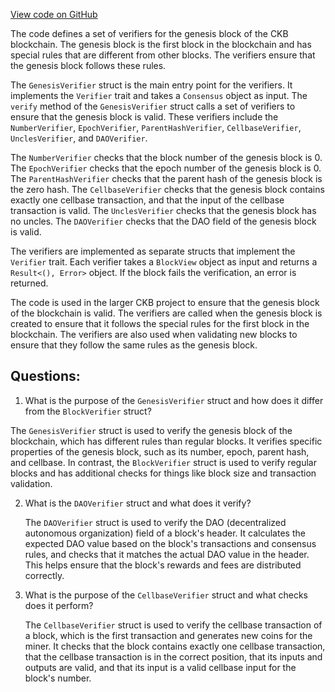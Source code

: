 [View code on GitHub](https://github.com/nervosnetwork/ckb/verification/src/genesis_verifier.rs)

The code defines a set of verifiers for the genesis block of the CKB blockchain. The genesis block is the first block in the blockchain and has special rules that are different from other blocks. The verifiers ensure that the genesis block follows these rules.

The `GenesisVerifier` struct is the main entry point for the verifiers. It implements the `Verifier` trait and takes a `Consensus` object as input. The `verify` method of the `GenesisVerifier` struct calls a set of verifiers to ensure that the genesis block is valid. These verifiers include the `NumberVerifier`, `EpochVerifier`, `ParentHashVerifier`, `CellbaseVerifier`, `UnclesVerifier`, and `DAOVerifier`.

The `NumberVerifier` checks that the block number of the genesis block is 0. The `EpochVerifier` checks that the epoch number of the genesis block is 0. The `ParentHashVerifier` checks that the parent hash of the genesis block is the zero hash. The `CellbaseVerifier` checks that the genesis block contains exactly one cellbase transaction, and that the input of the cellbase transaction is valid. The `UnclesVerifier` checks that the genesis block has no uncles. The `DAOVerifier` checks that the DAO field of the genesis block is valid.

The verifiers are implemented as separate structs that implement the `Verifier` trait. Each verifier takes a `BlockView` object as input and returns a `Result<(), Error>` object. If the block fails the verification, an error is returned.

The code is used in the larger CKB project to ensure that the genesis block of the blockchain is valid. The verifiers are called when the genesis block is created to ensure that it follows the special rules for the first block in the blockchain. The verifiers are also used when validating new blocks to ensure that they follow the same rules as the genesis block.
## Questions: 
 1. What is the purpose of the `GenesisVerifier` struct and how does it differ from the `BlockVerifier` struct?
   
   The `GenesisVerifier` struct is used to verify the genesis block of the blockchain, which has different rules than regular blocks. It verifies specific properties of the genesis block, such as its number, epoch, parent hash, and cellbase. In contrast, the `BlockVerifier` struct is used to verify regular blocks and has additional checks for things like block size and transaction validation.

2. What is the `DAOVerifier` struct and what does it verify?
   
   The `DAOVerifier` struct is used to verify the DAO (decentralized autonomous organization) field of a block's header. It calculates the expected DAO value based on the block's transactions and consensus rules, and checks that it matches the actual DAO value in the header. This helps ensure that the block's rewards and fees are distributed correctly.

3. What is the purpose of the `CellbaseVerifier` struct and what checks does it perform?
   
   The `CellbaseVerifier` struct is used to verify the cellbase transaction of a block, which is the first transaction and generates new coins for the miner. It checks that the block contains exactly one cellbase transaction, that the cellbase transaction is in the correct position, that its inputs and outputs are valid, and that its input is a valid cellbase input for the block's number.